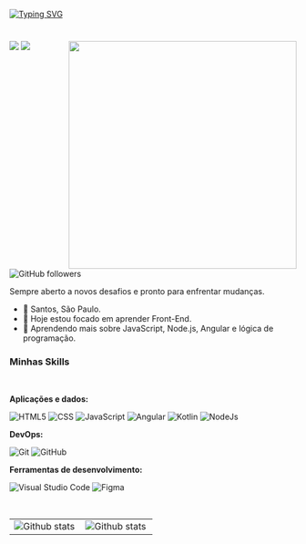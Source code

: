     
[![Typing SVG](https://readme-typing-svg.herokuapp.com/?color=ffffff&size=45&center=true&vCenter=true&width=1000&lines=<Olá,+Eu+Sou+Victor!/>+:%29;<Desenvolvedor+Front-End/>+;<Hello,+I'm+Victor!/>+:%29;<Front-End+Developer/>;)](https://git.io/typing-svg)
#  
<img src="https://raw.githubusercontent.com/MicaelliMedeiros/micaellimedeiros/master/image/computer-illustration.png" min-width="400px" max-width="400px" width="400px" align="right" >

 
![](https://komarev.com/ghpvc/?username=victorfdev&color=000000)
![](https://estruyf-github.azurewebsites.net/api/VisitorHit?user=victorfdev&countColorcountColor&countColor=%232979ff) ![GitHub followers](https://img.shields.io/github/followers/victorfdev?label=Follow&style=social)
   

Sempre aberto a novos desafios e pronto para enfrentar mudanças.

- 📍 Santos, São Paulo. 
- 🔭 Hoje estou focado em aprender Front-End.
- 🌱 Aprendendo mais sobre JavaScript, Node.js, Angular e lógica de programação.

     
<h3>Minhas Skills</h3>                  
 
**Aplicações e dados:**  

![HTML5](https://img.shields.io/badge/HTML5-E34F26?style=for-the-badge&logo=html5&logoColor=white)
![CSS](https://img.shields.io/badge/CSS3-1572B6?style=for-the-badge&logo=css3&logoColor=white)
![JavaScript](https://img.shields.io/badge/JavaScript-F7DF1E?style=for-the-badge&logo=javascript&logoColor=black)
![Angular](https://img.shields.io/badge/Angular-DD0031?style=for-the-badge&logo=angular&logoColor=white)
![Kotlin](https://img.shields.io/badge/Kotlin-0095D5?&style=for-the-badge&logo=kotlin&logoColor=white)
![NodeJs](https://img.shields.io/badge/Node.js-43853D?style=for-the-badge&logo=node.js&logoColor=white)

**DevOps:**

![Git](https://img.shields.io/badge/Git-E34F26?style=for-the-badge&logo=git&logoColor=white)
![GitHub](https://img.shields.io/badge/GitHub-100000?style=for-the-badge&logo=github&logoColor=white)

**Ferramentas de desenvolvimento:**

![Visual Studio Code](https://img.shields.io/badge/Visual_Studio_Code-0078D4?style=for-the-badge&logo=visual%20studio%20code&logoColor=white)
![Figma](https://img.shields.io/badge/Figma-F24E1E?style=for-the-badge&logo=figma&logoColor=white)



<br/>

<table>
<tr>
<td>
<img align="left" src="https://github-readme-stats.vercel.app/api/top-langs/?username=victorfdev&layout=compact&theme=radical" alt="Github stats" />
</td>
<td>
   <img align="left" src="https://github-readme-stats.vercel.app/api?username=victorfdev&theme=radical" alt="Github stats" />
</td>
</tr>
</table><br/>

